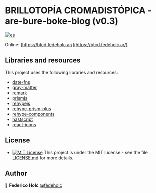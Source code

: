 # BRILLOTOPÍA CROMADISTÓPICA - are-bure-boke-blog (v0.3)

[![es](https://img.shields.io/badge/lang-es-yellow.svg)](https://github.com/fedeholc/btcd.fedeholc.ar/blob/main/README.es.md)

Online: [https://btcd.fedeholc.ar/](https://btcd.fedeholc.ar/)

## Libraries and resources

This project uses the following libraries and resources:

- [date-fns](https://www.npmjs.com/package/date-fns)
- [gray-matter](https://www.npmjs.com/package/gray-matter)
- [remark](https://www.npmjs.com/package/remark)
- [prismjs](https://prismjs.com/)
- [rehypejs](https://github.com/rehypejs)
- [rehype-prism-plus](https://github.com/timlrx/rehype-prism-plus)
- [rehype-components](https://github.com/marekweb/rehype-components)
- [hastscript](https://github.com/syntax-tree/hastscript)
- [react-icons](https://github.com/react-icons/react-icons)

## License

- [![MIT License](https://img.shields.io/badge/License-MIT-yellow.svg)](https://opensource.org/licenses/) This project is under the MIT License - see the file [LICENSE.md](LICENSE.md) for more details.

## Author

👤 **Federico Holc** [@fedeholc](https://github.com/fedeholc)
